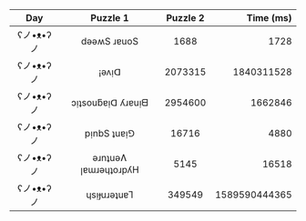 |          Day          |       Puzzle 1       |       Puzzle 2       |      Time (ms)       |
|:-----:|:----------:|:--------:|-----------:|
| ʕノ•ᴥ•ʔノ |          dǝǝʍS ɹɐuoS |         1688         |         1728         |    3.454345703125    |
| ʕノ•ᴥ•ʔノ |                ¡ǝʌᴉᗡ |       2073315        |      1840311528      |     2.458984375      |
| ʕノ•ᴥ•ʔノ |    ɔᴉʇsouƃɐᴉᗡ ʎɹɐuᴉᗺ |       2954600        |       1662846        |    16.10595703125    |
| ʕノ•ᴥ•ʔノ |          pᴉnbS ʇuɐᴉ⅁ |        16716         |         4880         |   251.030029296875   |
| ʕノ•ᴥ•ʔノ | ǝɹnʇuǝɅ ꞁɐɯɹǝɥʇoɹpʎH |         5145         |        16518         |   430.036865234375   |
| ʕノ•ᴥ•ʔノ |          ɥsᴉɟuɹǝʇuɐꞀ |        349549        |    1589590444365     |    0.940185546875    |